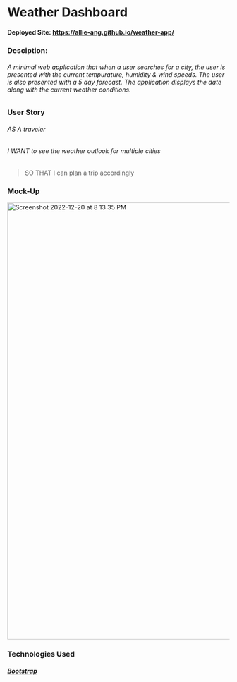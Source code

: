 # Weather Dashboard

#### Deployed Site: https://allie-ang.github.io/weather-app/

### Desciption:
###### A minimal web application that when a user searches for a city, the user is presented with the current tempurature, humidity & wind speeds. The user is also presented with a 5 day forecast. The application displays the date along with the current weather conditions. 

### User Story

###### AS A traveler
###### I WANT to see the weather outlook for multiple cities
 > SO THAT I can plan a trip accordingly

### Mock-Up

<img width="991" alt="Screenshot 2022-12-20 at 8 13 35 PM" src="https://user-images.githubusercontent.com/112665153/208819811-0e136d89-ca33-40dd-b933-776e3e0dc480.png">

### Technologies Used
##### [Bootstrap](https://bootstrap.themes.guide)
